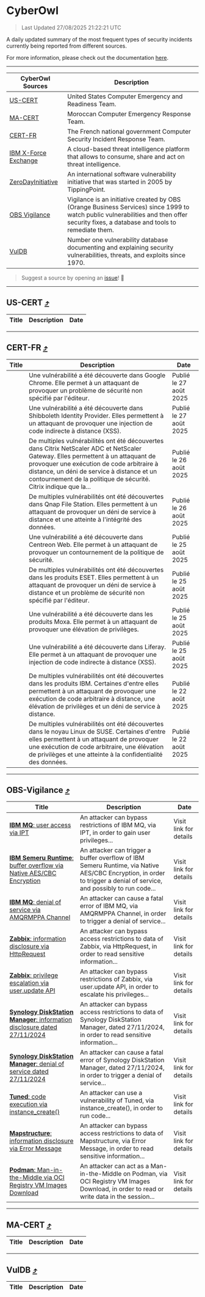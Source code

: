 
 <div id='top'></div>

# CyberOwl

 > Last Updated 27/08/2025 21:22:21 UTC
 
 A daily updated summary of the most frequent types of security incidents currently being reported from different sources.
 
 For more information, please check out the documentation [here](./docs/README.md).
 
 ---
 |CyberOwl Sources|Description|
 |---|---|
 |[US-CERT](#us-cert-arrow_heading_up)|United States Computer Emergency and Readiness Team.|
 |[MA-CERT](#ma-cert-arrow_heading_up)|Moroccan Computer Emergency Response Team.|
 |[CERT-FR](#cert-fr-arrow_heading_up)|The French national government Computer Security Incident Response Team.|
 |[IBM X-Force Exchange](#ibmcloud-arrow_heading_up)|A cloud-based threat intelligence platform that allows to consume, share and act on threat intelligence.|
 |[ZeroDayInitiative](#zerodayinitiative-arrow_heading_up)|An international software vulnerability initiative that was started in 2005 by TippingPoint.|
 |[OBS Vigilance](#obs-vigilance-arrow_heading_up)|Vigilance is an initiative created by OBS (Orange Business Services) since 1999 to watch public vulnerabilities and then offer security fixes, a database and tools to remediate them.|
 |[VulDB](#vuldb-arrow_heading_up)|Number one vulnerability database documenting and explaining security vulnerabilities, threats, and exploits since 1970.|
 
 > Suggest a source by opening an [issue](https://github.com/karimhabush/cyberowl/issues)! :raised_hands:
 ---

## US-CERT [:arrow_heading_up:](#cyberowl)

 |Title|Description|Date|
 |---|---|---|
 
 ---

## CERT-FR [:arrow_heading_up:](#cyberowl)

 |Title|Description|Date|
 |---|---|---|
 |[](https://www.cert.ssi.gouv.fr/avis/CERTFR-2025-AVI-0732/)|Une vulnérabilité a été découverte dans Google Chrome. Elle permet à un attaquant de provoquer un problème de sécurité non spécifié par l'éditeur.|Publié le 27 août 2025|
 |[](https://www.cert.ssi.gouv.fr/avis/CERTFR-2025-AVI-0731/)|Une vulnérabilité a été découverte dans Shibboleth Identity Provider. Elles permettent à un attaquant de provoquer une injection de code indirecte à distance (XSS).|Publié le 27 août 2025|
 |[](https://www.cert.ssi.gouv.fr/avis/CERTFR-2025-AVI-0730/)|De multiples vulnérabilités ont été découvertes dans Citrix NetScaler ADC et NetScaler Gateway. Elles permettent à un attaquant de provoquer une exécution de code arbitraire à distance, un déni de service à distance et un contournement de la politique de sécurité. Citrix indique que la...|Publié le 26 août 2025|
 |[](https://www.cert.ssi.gouv.fr/avis/CERTFR-2025-AVI-0729/)|De multiples vulnérabilités ont été découvertes dans Qnap File Station. Elles permettent à un attaquant de provoquer un déni de service à distance et une atteinte à l'intégrité des données.|Publié le 26 août 2025|
 |[](https://www.cert.ssi.gouv.fr/avis/CERTFR-2025-AVI-0728/)|Une vulnérabilité a été découverte dans Centreon Web. Elle permet à un attaquant de provoquer un contournement de la politique de sécurité.|Publié le 25 août 2025|
 |[](https://www.cert.ssi.gouv.fr/avis/CERTFR-2025-AVI-0727/)|De multiples vulnérabilités ont été découvertes dans les produits ESET. Elles permettent à un attaquant de provoquer un déni de service à distance et un problème de sécurité non spécifié par l'éditeur.|Publié le 25 août 2025|
 |[](https://www.cert.ssi.gouv.fr/avis/CERTFR-2025-AVI-0726/)|Une vulnérabilité a été découverte dans les produits Moxa. Elle permet à un attaquant de provoquer une élévation de privilèges.|Publié le 25 août 2025|
 |[](https://www.cert.ssi.gouv.fr/avis/CERTFR-2025-AVI-0725/)|Une vulnérabilité a été découverte dans Liferay. Elle permet à un attaquant de provoquer une injection de code indirecte à distance (XSS).|Publié le 25 août 2025|
 |[](https://www.cert.ssi.gouv.fr/avis/CERTFR-2025-AVI-0724/)|De multiples vulnérabilités ont été découvertes dans les produits IBM. Certaines d'entre elles permettent à un attaquant de provoquer une exécution de code arbitraire à distance, une élévation de privilèges et un déni de service à distance.|Publié le 22 août 2025|
 |[](https://www.cert.ssi.gouv.fr/avis/CERTFR-2025-AVI-0723/)|De multiples vulnérabilités ont été découvertes dans le noyau Linux de SUSE. Certaines d'entre elles permettent à un attaquant de provoquer une exécution de code arbitraire, une élévation de privilèges et une atteinte à la confidentialité des données.|Publié le 22 août 2025|
 
 ---

## OBS-Vigilance [:arrow_heading_up:](#cyberowl)

 |Title|Description|Date|
 |---|---|---|
 |[<a href="https://vigilance.fr/vulnerability/IBM-MQ-user-access-via-IPT-47559" class="noirorange"><b>IBM MQ</b>: user access via IPT</a>](https://vigilance.fr/vulnerability/IBM-MQ-user-access-via-IPT-47559)|An attacker can bypass restrictions of IBM MQ, via IPT, in order to gain user privileges...|Visit link for details|
 |[<a href="https://vigilance.fr/vulnerability/IBM-Semeru-Runtime-buffer-overflow-via-Native-AES-CBC-Encryption-47558" class="noirorange"><b>IBM Semeru Runtime</b>: buffer overflow via Native AES/CBC Encryption</a>](https://vigilance.fr/vulnerability/IBM-Semeru-Runtime-buffer-overflow-via-Native-AES-CBC-Encryption-47558)|An attacker can trigger a buffer overflow of IBM Semeru Runtime, via Native AES/CBC Encryption, in order to trigger a denial of service, and possibly to run code...|Visit link for details|
 |[<a href="https://vigilance.fr/vulnerability/IBM-MQ-denial-of-service-via-AMQRMPPA-Channel-47557" class="noirorange"><b>IBM MQ</b>: denial of service via AMQRMPPA Channel</a>](https://vigilance.fr/vulnerability/IBM-MQ-denial-of-service-via-AMQRMPPA-Channel-47557)|An attacker can cause a fatal error of IBM MQ, via AMQRMPPA Channel, in order to trigger a denial of service...|Visit link for details|
 |[<a href="https://vigilance.fr/vulnerability/Zabbix-information-disclosure-via-HttpRequest-45760" class="noirorange"><b>Zabbix</b>: information disclosure via HttpRequest</a>](https://vigilance.fr/vulnerability/Zabbix-information-disclosure-via-HttpRequest-45760)|An attacker can bypass access restrictions to data of Zabbix, via HttpRequest, in order to read sensitive information...|Visit link for details|
 |[<a href="https://vigilance.fr/vulnerability/Zabbix-privilege-escalation-via-user-update-API-45754" class="noirorange"><b>Zabbix</b>: privilege escalation via user.update API</a>](https://vigilance.fr/vulnerability/Zabbix-privilege-escalation-via-user-update-API-45754)|An attacker can bypass restrictions of Zabbix, via user.update API, in order to escalate his privileges...|Visit link for details|
 |[<a href="https://vigilance.fr/vulnerability/Synology-DiskStation-Manager-information-disclosure-dated-27-11-2024-45749" class="noirorange"><b>Synology DiskStation Manager</b>: information disclosure dated 27/11/2024</a>](https://vigilance.fr/vulnerability/Synology-DiskStation-Manager-information-disclosure-dated-27-11-2024-45749)|An attacker can bypass access restrictions to data of Synology DiskStation Manager, dated 27/11/2024, in order to read sensitive information...|Visit link for details|
 |[<a href="https://vigilance.fr/vulnerability/Synology-DiskStation-Manager-denial-of-service-dated-27-11-2024-45748" class="noirorange"><b>Synology DiskStation Manager</b>: denial of service dated 27/11/2024</a>](https://vigilance.fr/vulnerability/Synology-DiskStation-Manager-denial-of-service-dated-27-11-2024-45748)|An attacker can cause a fatal error of Synology DiskStation Manager, dated 27/11/2024, in order to trigger a denial of service...|Visit link for details|
 |[<a href="https://vigilance.fr/vulnerability/Tuned-code-execution-via-instance-create-45747" class="noirorange"><b>Tuned</b>: code execution via instance_create()</a>](https://vigilance.fr/vulnerability/Tuned-code-execution-via-instance-create-45747)|An attacker can use a vulnerability of Tuned, via instance_create(), in order to run code...|Visit link for details|
 |[<a href="https://vigilance.fr/vulnerability/Mapstructure-information-disclosure-via-Error-Message-47910" class="noirorange"><b>Mapstructure</b>: information disclosure via Error Message</a>](https://vigilance.fr/vulnerability/Mapstructure-information-disclosure-via-Error-Message-47910)|An attacker can bypass access restrictions to data of Mapstructure, via Error Message, in order to read sensitive information...|Visit link for details|
 |[<a href="https://vigilance.fr/vulnerability/Podman-Man-in-the-Middle-via-OCI-Registry-VM-Images-Download-47555" class="noirorange"><b>Podman</b>: Man-in-the-Middle via OCI Registry VM Images Download</a>](https://vigilance.fr/vulnerability/Podman-Man-in-the-Middle-via-OCI-Registry-VM-Images-Download-47555)|An attacker can act as a Man-in-the-Middle on Podman, via OCI Registry VM Images Download, in order to read or write data in the session...|Visit link for details|
 
 ---

## MA-CERT [:arrow_heading_up:](#cyberowl)

 |Title|Description|Date|
 |---|---|---|
 
 ---

## VulDB [:arrow_heading_up:](#cyberowl)

 |Title|Description|Date|
 |---|---|---|
 